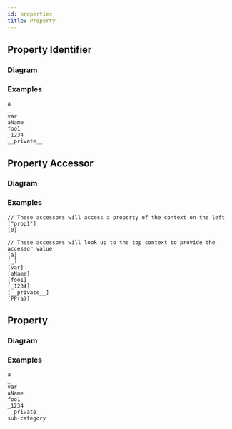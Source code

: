```yaml
---
id: properties
title: Property
---
```


## Property Identifier

### Diagram

<ny-railroad-diagram diagram="Diagram(
    Choice(1, Terminal('_'), 
    NonTerminal('chars', optionsBuilder('href', 'literals#chars'))),
    ZeroOrMore(Choice(3, Terminal('_'), Terminal('-'), 
    NonTerminal('digit', optionsBuilder('href', 'literals#digits')), 
    NonTerminal('chars', optionsBuilder('href', 'literals#chars')))))"></ny-railroad-diagram>

### Examples

```
a
_
var
aName
foo1
_1234
__private__
```

## Property Accessor

### Diagram

<ny-railroad-diagram diagram="Diagram(
    Sequence(
      Terminal('['),
      Choice(
        0, 
        NonTerminal('string', optionsBuilder('href', 'literals#string')), 
        NonTerminal('number', optionsBuilder('href', 'literals#number')), 
        NonTerminal('property', optionsBuilder('href', 'properties#property')),
        NonTerminal('function', optionsBuilder('href', 'term#function'))),
      Terminal(']')))"></ny-railroad-diagram>

### Examples

```
// These accessors will access a property of the context on the left
["prop1"]
[0]

// These accessors will look up to the top context to provide the accessor value
[a]
[_]
[var]
[aName]
[foo1]
[_1234]
[__private__]
[PP(a)]

```

## Property

### Diagram

<ny-railroad-diagram diagram="Diagram(
    Choice(1, NonTerminal('number', optionsBuilder('href', 'literals#number')), NonTerminal('identifier', optionsBuilder('href', 'properties#property-identifier')), NonTerminal('accessor', optionsBuilder('href', 'properties#property-accessor'))),
    ZeroOrMore(
      Choice(
        0,
        Sequence(Terminal('.'), 
          Choice(
            1, 
            NonTerminal('number', optionsBuilder('href', 'literals#number')), 
            NonTerminal('identifier', optionsBuilder('href', 'properties#property-identifier')), 
            NonTerminal('string', optionsBuilder('href', 'literals#string')))),
        NonTerminal('accessor', optionsBuilder('href', 'properties#property-accessor')))))"></ny-railroad-diagram>

### Examples

```
a
_
var
aName
foo1
_1234
__private__
sub-category
```
